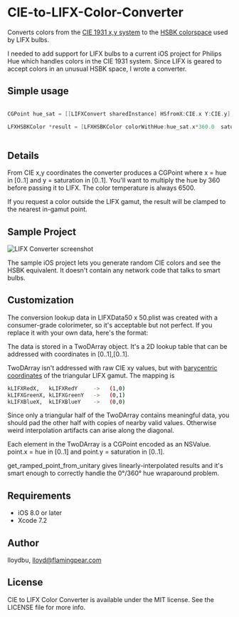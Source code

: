 # CIE-to-LIFX-Color-Converter
Converts colors from the [CIE 1931 x,y system](https://en.wikipedia.org/wiki/CIE_1931_color_space) to the [HSBK colorspace](http://api.developer.lifx.com/docs/colors) used by LIFX bulbs.

I needed to add support for LIFX bulbs to a current iOS project for Philips Hue which handles colors in the CIE 1931 system. Since LIFX is geared to accept colors in an unusual HSBK space, I wrote a converter.

## Simple usage


```objective-c

CGPoint hue_sat = [[LIFXConvert sharedInstance] HSfromX:CIE.x Y:CIE.y];

LFXHSBKColor *result = [LFXHSBKColor colorWithHue:hue_sat.x*360.0  saturation:hue_sat.y brightness:brightness kelvin:6500];
	
```


## Details

From CIE x,y coordinates the converter produces a CGPoint where x = hue in [0..1]
and y = saturation in [0..1]. You'll want to multiply the hue by 360 before passing it to LIFX. The color temperature is always 6500.

If you request a color outside the LIFX gamut, the result will be clamped to the nearest in-gamut point.


## Sample Project

![LIFX Converter screenshot](http://www.flamingpear.com/images/lifxconverter-screenshot2.png "LIFX Converter screenshot")


The sample iOS project lets you generate random CIE colors and see the HSBK equivalent. It doesn't contain any network code that talks to smart bulbs.

## Customization

The conversion lookup data in LIFXData50 x 50.plist was created with a consumer-grade colorimeter, so it's acceptable but not perfect. If you replace it with your own data, here's the format:

The data is stored in a TwoDArray object. It's a 2D lookup table that can be addressed with coordinates in [0..1],[0..1].

TwoDArray isn't addressed with raw CIE xy values, but with [barycentric coordinates](https://en.wikipedia.org/wiki/Barycentric_coordinate_system) of the triangular LIFX gamut. The mapping is

```sh
kLIFXRedX,   kLIFXRedY     ->   (1,0)
kLIFXGreenX, kLIFXGreenY   ->   (0,1)
kLIFXBlueX,  kLIFXBlueY    ->   (0,0)
```
 
 

Since only a triangular half of the TwoDArray contains meaningful data, you should pad
the other half with copies of nearby valid values. Otherwise weird interpolation artifacts
can arise along the diagonal.

Each element in the TwoDArray is a CGPoint encoded as an NSValue. point.x = hue in [0..1]
	and point.y = saturation in [0..1].

get_ramped_point_from_unitary gives linearly-interpolated results and it's smart enough to
	correctly handle the 0°/360° hue wraparound problem.


## Requirements
* iOS 8.0 or later
* Xcode 7.2

## Author
lloydbu, lloyd@flamingpear.com

## License

CIE to LIFX Color Converter is available under the MIT license. See the LICENSE file for more info.

 
